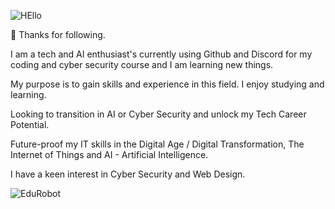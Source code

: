 
![HEllo](https://github.com/AAbella7529/AAbella7529/assets/158771536/ab27279e-6e3a-40f1-8a95-bf1f3d82115c)

👋 Thanks for following. 

I am a tech and AI enthusiast's currently using Github and Discord for my coding and cyber security course and I am learning new things.

My purpose is to gain skills and experience in this field. I enjoy studying and learning. 

Looking to transition in AI or Cyber Security and unlock my Tech Career Potential. 

Future-proof my IT skills in the Digital Age / Digital Transformation, The Internet of Things and AI - Artificial Intelligence.

I have a keen interest in Cyber Security and Web Design.

![EduRobot](https://github.com/AAbella7529/AAbella7529/assets/158771536/ba2386e3-63aa-4dc7-8115-30c466b448a9)








